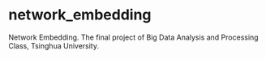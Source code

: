 # network_embedding
Network Embedding. The final project of Big Data Analysis and Processing Class, Tsinghua University.
